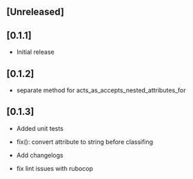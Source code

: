 ## [Unreleased]

## [0.1.1]

- Initial release

## [0.1.2]

- separate method for acts_as_accepts_nested_attributes_for

## [0.1.3]

- Added unit tests

- fix(): convert attribute to string before classifing

- Add changelogs

- fix lint issues with rubocop